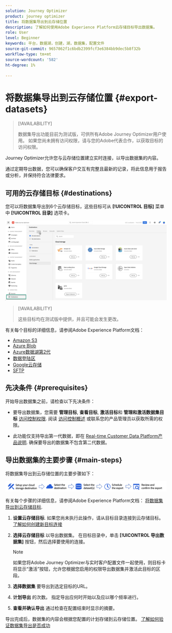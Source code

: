 ```yaml
---
solution: Journey Optimizer
product: journey optimizer
title: 将数据集导出到云存储位置
description: 了解如何使用Adobe Experience Platform云存储目标导出数据集。
role: User
level: Beginner
keywords: 平台，数据湖，创建，湖，数据集，配置文件
source-git-commit: 9657862f1c6bdb2399fcf3e6384bb9dec5b8f32b
workflow-type: tm+mt
source-wordcount: '582'
ht-degree: 1%

---
```



# 将数据集导出到云存储位置 {#export-datasets}

>[!AVAILABILITY]
>
>数据集导出功能目前为测试版，可供所有Adobe Journey Optimizer用户使用。 如果您尚未拥有访问权限，请与您的Adobe代表合作，以获取目标的访问权限。

Journey Optimizer允许您与云存储位置建立实时连接，以导出数据集的内容。

通过定期导出数据，您可以确保客户交互有完整且最新的记录，将此信息用于报告或分析，并保持符合法律要求。

## 可用的云存储目标 {#destinations}

您可以将数据集导出到6个云存储目标，这些目标可从 **[!UICONTROL 目标]** 菜单中 **[!UICONTROL 目录]** 选项卡。

![](assets/dataset-export-setup.png)

>[!AVAILABILITY]
>
>这些目标均在测试版中提供，并且可能会发生更改。

有关每个目标的详细信息，请参阅Adobe Experience Platform文档：

* [Amazon S3](https://experienceleague.adobe.com/docs/experience-platform/destinations/catalog/cloud-storage/amazon-s3.html)
* [Azure Blob](https://experienceleague.adobe.com/docs/experience-platform/destinations/catalog/cloud-storage/azure-blob.html)
* [Azure数据湖第2代](https://experienceleague.adobe.com/docs/experience-platform/destinations/catalog/cloud-storage/adls-gen2.html)
* [数据登陆区](https://experienceleague.adobe.com/docs/experience-platform/destinations/catalog/cloud-storage/data-landing-zone.html)
* [Google云存储](https://experienceleague.adobe.com/docs/experience-platform/destinations/catalog/cloud-storage/google-cloud-storage.html)
* [SFTP](https://experienceleague.adobe.com/docs/experience-platform/destinations/catalog/cloud-storage/sftp.html)

## 先决条件 {#prerequisites}

开始导出数据集之前，请检查以下先决条件：

* 要导出数据集，您需要 **管理目标**, **查看目标**, **激活目标**&#x200B;和 **管理和激活数据集目标** [访问控制权限](https://experienceleague.adobe.com/docs/experience-platform/access-control/home.html#permissions). 阅读 [访问控制概述](https://experienceleague.adobe.com/docs/experience-platform/access-control/ui/overview.html) 或联系您的产品管理员以获取所需的权限。

* 此功能仅支持导出第一代数据，即在 [Real-time Customer Data Platform产品说明](https://helpx.adobe.com/legal/product-descriptions/real-time-customer-data-platform-b2c-edition-prime-and-ultimate-packages.html). 确保要导出的数据集不包含第二代数据。

## 导出数据集的主要步骤 {#main-steps}

将数据集导出到云存储位置的主要步骤如下：

![](assets/dataset-export-process.png)

有关每个步骤的详细信息，请参阅Adobe Experience Platform文档： [将数据集导出到云存储目标](https://experienceleague.adobe.com/docs/experience-platform/destinations/ui/activate/export-datasets.html?lang=en).

1. **设置云存储目标**. 如果您尚未执行此操作，请从目标目录连接到云存储目标。 [了解如何创建新目标连接](https://experienceleague.adobe.com/docs/experience-platform/destinations/ui/connect-destination.html?lang=en#setup)

   <!--![](assets/dataset-export-setup.png)-->

1. **选择云存储目标** 以导出数据集。 在目标目录中，单击 **[!UICONTROL 导出数据集]** 按钮，然后选择要使用的连接。

   <!--![](assets/dataset-export-destination.png)-->

   >[!NOTE]
   >
   >如果您将Adobe Journey Optimizer与实时客户配置文件一起使用，则目标卡将显示“激活”按钮，允许您根据您启用的权限导出数据集并激活此目标的区段。

1. **选择数据集** 要导出到选定目标的URL。

   <!--![](assets/dataset-export-dataset-selection.png)-->

1. **计划导出** 的次数。 指定导出应何时开始以及应以哪个频率进行。

   <!--![](assets/dataset-export-schedule.png)-->

1. **查看并确认导出** 通过检查在配置结束时显示的摘要。

   <!--![](assets/dataset-export-review.png)-->

导出完成后，数据集的内容会根据您配置的计划存储到云存储位置。 [了解如何验证数据集导出是否成功](https://experienceleague.adobe.com/docs/experience-platform/destinations/ui/activate/export-datasets.html#verify)
